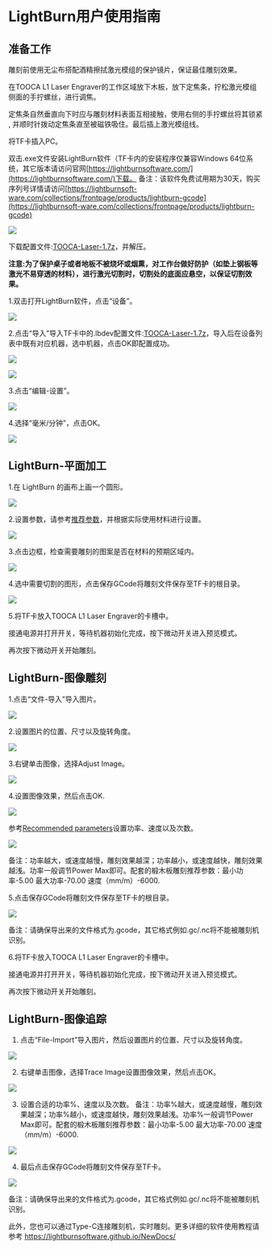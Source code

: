﻿---
sidebar_position: 1
sidebar_label: LightBurn-用户指南
---

# LightBurn用户使用指南

## 准备工作

雕刻前使用无尘布搭配酒精擦拭激光模组的保护镜片，保证最佳雕刻效果。

在TOOCA L1 Laser Engraver的工作区域放下木板，放下定焦条，拧松激光模组侧面的手拧螺丝，进行调焦。

定焦条自然垂直向下时应与雕刻材料表面互相接触，使用右侧的手拧螺丝将其锁紧 , 并顺时针拨动定焦条直至被磁铁吸住。最后插上激光模组线。

将TF卡插入PC。

双击.exe文件安装LightBurn软件（TF卡内的安装程序仅兼容Windows 64位系统，其它版本请访问官网[https://lightburnsoftware.com/](https://lightburnsoftware.com/)下载。
备注：该软件免费试用期为30天，购买序列号详情请访问[https://lightburnsoft-ware.com/collections/frontpage/products/lightburn-gcode](https://lightburnsoft-ware.com/collections/frontpage/products/lightburn-gcode)

![](https://wiki-media-ef.oss-cn-hongkong.aliyuncs.com/docs/tooca-l1-laser-engraver/Download-and-install-software/images/lightburn-01.png)

下载配置文件:[TOOCA-Laser-1.7z](https://github.com/elecfreaks/learn-en/raw/master/tooca-laser-1/file/TOOCA%20Laser%201.7z)，并解压。

**注意:为了保护桌子或者地板不被烧坏或烟熏，对工作台做好防护（如垫上钢板等激光不易穿透的材料），进行激光切割时，切割处的底面应悬空，以保证切割效果。**


1.双击打开LightBurn软件，点击“设备”。

![](https://wiki-media-ef.oss-cn-hongkong.aliyuncs.com/docs/tooca-l1-laser-engraver/Download-and-install-software/images/lightburn-02.png)

2.点击“导入”导入TF卡中的.lbdev配置文件:[TOOCA-Laser-1.7z](https://github.com/elecfreaks/learn-en/raw/master/tooca-laser-1/file/TOOCA%20Laser%201.7z)，导入后在设备列表中既有对应机器，选中机器，点击OK即配置成功。

![](https://wiki-media-ef.oss-cn-hongkong.aliyuncs.com/docs/tooca-l1-laser-engraver/Download-and-install-software/images/lightburn-03.png)

![](https://wiki-media-ef.oss-cn-hongkong.aliyuncs.com/docs/tooca-l1-laser-engraver/Download-and-install-software/images/lightburn-04.png)

3.点击“编辑-设置”。

![](https://wiki-media-ef.oss-cn-hongkong.aliyuncs.com/docs/tooca-l1-laser-engraver/Download-and-install-software/images/lightburn-05.png)

4.选择“毫米/分钟”，点击OK。

![](https://wiki-media-ef.oss-cn-hongkong.aliyuncs.com/docs/tooca-l1-laser-engraver/Download-and-install-software/images/lightburn-06.png)

## LightBurn-平面加工

1.在 LightBurn 的画布上画一个圆形。

![](https://wiki-media-ef.oss-cn-hongkong.aliyuncs.com/docs/tooca-l1-laser-engraver/Download-and-install-software/images/lightburn-circle-01.png)

2.设置参数，请参考[推荐参数](http://www.elecfreaks.com/learn/tooca-laser-1/recommended-parameters)，并根据实际使用材料进行设置。

![](https://wiki-media-ef.oss-cn-hongkong.aliyuncs.com/docs/tooca-l1-laser-engraver/Download-and-install-software/images/lightburn-circle-02.png)

3.点击边框，检查需要雕刻的图案是否在材料的预期区域内。

![](https://wiki-media-ef.oss-cn-hongkong.aliyuncs.com/docs/tooca-l1-laser-engraver/Download-and-install-software/images/lightburn-circle-03.png)

4.选中需要切割的图形，点击保存GCode将雕刻文件保存至TF卡的根目录。

![](https://wiki-media-ef.oss-cn-hongkong.aliyuncs.com/docs/tooca-l1-laser-engraver/Download-and-install-software/images/lightburn-circle-04.png)

5.将TF卡放入TOOCA L1 Laser Engraver的卡槽中。

接通电源并打开开关，等待机器初始化完成，按下微动开关进入预览模式。

再次按下微动开关开始雕刻。


## LightBurn-图像雕刻

1.点击“文件-导入”导入图片。

![](https://wiki-media-ef.oss-cn-hongkong.aliyuncs.com/docs/tooca-l1-laser-engraver/Download-and-install-software/images/lightburn-07.png)

2.设置图片的位置、尺寸以及旋转角度。

![](https://wiki-media-ef.oss-cn-hongkong.aliyuncs.com/docs/tooca-l1-laser-engraver/Download-and-install-software/images/lightburn-08.png)

3.右键单击图像，选择Adjust Image。

![](https://wiki-media-ef.oss-cn-hongkong.aliyuncs.com/docs/tooca-l1-laser-engraver/Download-and-install-software/images/lightburn-09.png)

4.设置图像效果，然后点击OK.

![](https://wiki-media-ef.oss-cn-hongkong.aliyuncs.com/docs/tooca-l1-laser-engraver/Download-and-install-software/images/lightburn-10.png)

参考[Recommended parameters](http://www.elecfreaks.com/learn-en/tooca-laser-1/recommended-parameters.html)设置功率、速度以及次数。

![](https://wiki-media-ef.oss-cn-hongkong.aliyuncs.com/docs/tooca-l1-laser-engraver/Download-and-install-software/images/lightburn-11.png)

备注：功率越大，或速度越慢，雕刻效果越深；功率越小，或速度越快，雕刻效果越浅。功率一般调节Power Max即可。配套的椴木板雕刻推荐参数：最小功率-5.00 最大功率-70.00 速度（mm/m）-6000.

5.点击保存GCode将雕刻文件保存至TF卡的根目录。

![](https://wiki-media-ef.oss-cn-hongkong.aliyuncs.com/docs/tooca-l1-laser-engraver/Download-and-install-software/images/lightburn-12.png)

备注：请确保导出来的文件格式为.gcode，其它格式例如.gc/.nc将不能被雕刻机识别。

6.将TF卡放入TOOCA L1 Laser Engraver的卡槽中。

接通电源并打开开关，等待机器初始化完成，按下微动开关进入预览模式。

再次按下微动开关开始雕刻。

## LightBurn-图像追踪

1. 点击“File-Import”导入图片，然后设置图片的位置、尺寸以及旋转角度。

![](https://wiki-media-ef.oss-cn-hongkong.aliyuncs.com/docs/tooca-l1-laser-engraver/Download-and-install-software/images/lightburn-trace-image-04.png)

2. 右键单击图像，选择Trace Image设置图像效果，然后点击OK。

![](https://wiki-media-ef.oss-cn-hongkong.aliyuncs.com/docs/tooca-l1-laser-engraver/Download-and-install-software/images/lightburn-trace-image-05.png)

3. 设置合适的功率%、速度以及次数。
备注：功率%越大，或速度越慢，雕刻效果越深；功率%越小，或速度越快，雕刻效果越浅。功率%一般调节Power
Max即可。配套的椴木板雕刻推荐参数：最小功率-5.00 最大功率-70.00 速度（mm/m）-6000.

![](https://wiki-media-ef.oss-cn-hongkong.aliyuncs.com/docs/tooca-l1-laser-engraver/Download-and-install-software/images/lightburn-trace-image-06.png)

4. 最后点击保存GCode将雕刻文件保存至TF卡。

![](https://wiki-media-ef.oss-cn-hongkong.aliyuncs.com/docs/tooca-l1-laser-engraver/Download-and-install-software/images/lightburn-trace-image-07.png)

备注：请确保导出来的文件格式为.gcode，其它格式例如.gc/.nc将不能被雕刻机识别。


此外，您也可以通过Type-C连接雕刻机，实时雕刻。更多详细的软件使用教程请参考
https://lightburnsoftware.github.io/NewDocs/
